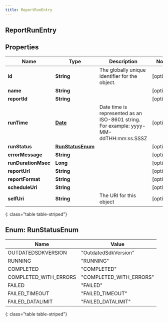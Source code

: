 ```yaml
---
title: ReportRunEntry
---
```

## ReportRunEntry


## Properties

| Name | Type | Description | Notes |
| ------------ | ------------- | ------------- | ------------- |
| **id** | **String** | The globally unique identifier for the object. |  [optional] |
| **name** | **String** |  |  [optional] |
| **reportId** | **String** |  |  [optional] |
| **runTime** | [**Date**](Date.html) | Date time is represented as an ISO-8601 string. For example: yyyy-MM-ddTHH:mm:ss.SSSZ |  [optional] |
| **runStatus** | [**RunStatusEnum**](#RunStatusEnum) |  |  [optional] |
| **errorMessage** | **String** |  |  [optional] |
| **runDurationMsec** | **Long** |  |  [optional] |
| **reportUrl** | **String** |  |  [optional] |
| **reportFormat** | **String** |  |  [optional] |
| **scheduleUri** | **String** |  |  [optional] |
| **selfUri** | **String** | The URI for this object |  [optional] |
{: class="table table-striped"}


<a name="RunStatusEnum"></a>

## Enum: RunStatusEnum

| Name | Value |
| ---- | ----- |
| OUTDATEDSDKVERSION | &quot;OutdatedSdkVersion&quot; |
| RUNNING | &quot;RUNNING&quot; |
| COMPLETED | &quot;COMPLETED&quot; |
| COMPLETED_WITH_ERRORS | &quot;COMPLETED_WITH_ERRORS&quot; |
| FAILED | &quot;FAILED&quot; |
| FAILED_TIMEOUT | &quot;FAILED_TIMEOUT&quot; |
| FAILED_DATALIMIT | &quot;FAILED_DATALIMIT&quot; |
{: class="table table-striped"}



